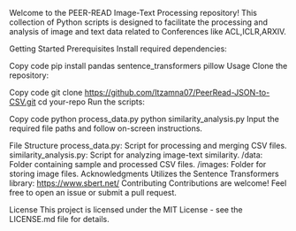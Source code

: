 Welcome to the PEER-READ Image-Text Processing repository! This collection of Python scripts is designed to facilitate the processing and analysis of image and text data related to Conferences like ACL,ICLR,ARXIV.

Getting Started
Prerequisites
Install required dependencies:

Copy code
pip install pandas sentence_transformers pillow
Usage
Clone the repository:


Copy code
git clone https://github.com/Itzamna07/PeerRead-JSON-to-CSV.git
cd your-repo
Run the scripts:


Copy code
python process_data.py
python similarity_analysis.py
Input the required file paths and follow on-screen instructions.

File Structure
process_data.py: Script for processing and merging CSV files.
similarity_analysis.py: Script for analyzing image-text similarity.
/data: Folder containing sample and processed CSV files.
/images: Folder for storing image files.
Acknowledgments
Utilizes the Sentence Transformers library: https://www.sbert.net/
Contributing
Contributions are welcome! Feel free to open an issue or submit a pull request.

License
This project is licensed under the MIT License - see the LICENSE.md file for details.
